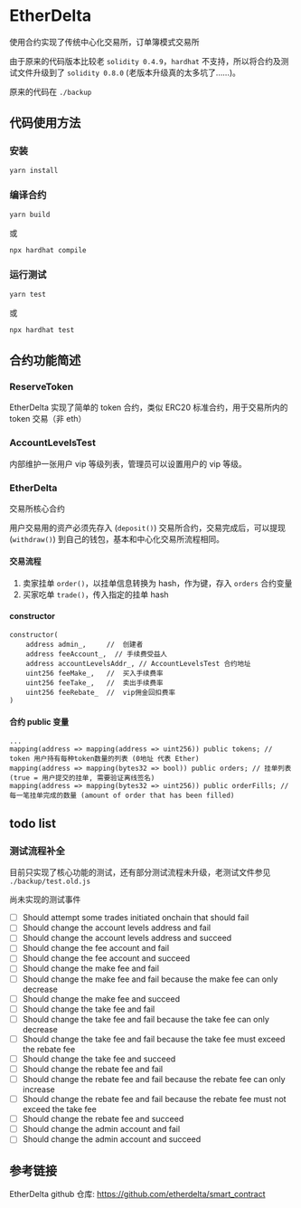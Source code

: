 # EtherDelta

使用合约实现了传统中心化交易所，订单簿模式交易所

由于原来的代码版本比较老 `solidity 0.4.9`，`hardhat` 不支持，所以将合约及测试文件升级到了 `solidity 0.8.0` (老版本升级真的太多坑了……)。

原来的代码在 `./backup`

## 代码使用方法

### 安装

```sh
yarn install
```

### 编译合约

```sh
yarn build
```

或

```sh
npx hardhat compile
```

### 运行测试

```sh
yarn test
```

或

```sh
npx hardhat test
```

## 合约功能简述

### ReserveToken

EtherDelta 实现了简单的 token 合约，类似 ERC20 标准合约，用于交易所内的 token 交易（非 eth）

### AccountLevelsTest

内部维护一张用户 vip 等级列表，管理员可以设置用户的 vip 等级。

### EtherDelta

交易所核心合约

用户交易用的资产必须先存入 (`deposit()`) 交易所合约，交易完成后，可以提现 (`withdraw()`) 到自己的钱包，基本和中心化交易所流程相同。

#### 交易流程

1. 卖家挂单 `order()`，以挂单信息转换为 hash，作为键，存入 `orders` 合约变量
2. 买家吃单 `trade()`，传入指定的挂单 hash

#### constructor

```solidity
constructor(
    address admin_,     //  创建者
    address feeAccount_,  // 手续费受益人
    address accountLevelsAddr_, // AccountLevelsTest 合约地址
    uint256 feeMake_,   //  买入手续费率
    uint256 feeTake_,   //  卖出手续费率
    uint256 feeRebate_  //  vip佣金回扣费率
)
```

#### 合约 public 变量

```solidity
...
mapping(address => mapping(address => uint256)) public tokens; // token 用户持有每种token数量的列表 (0地址 代表 Ether)
mapping(address => mapping(bytes32 => bool)) public orders; // 挂单列表 (true = 用户提交的挂单, 需要验证离线签名)
mapping(address => mapping(bytes32 => uint256)) public orderFills; // 每一笔挂单完成的数量 (amount of order that has been filled)
```

## todo list

### 测试流程补全

目前只实现了核心功能的测试，还有部分测试流程未升级，老测试文件参见 `./backup/test.old.js`

尚未实现的测试事件

- [ ] Should attempt some trades initiated onchain that should fail
- [ ] Should change the account levels address and fail
- [ ] Should change the account levels address and succeed
- [ ] Should change the fee account and fail
- [ ] Should change the fee account and succeed
- [ ] Should change the make fee and fail
- [ ] Should change the make fee and fail because the make fee can only decrease
- [ ] Should change the make fee and succeed
- [ ] Should change the take fee and fail
- [ ] Should change the take fee and fail because the take fee can only decrease
- [ ] Should change the take fee and fail because the take fee must exceed the rebate fee
- [ ] Should change the take fee and succeed
- [ ] Should change the rebate fee and fail
- [ ] Should change the rebate fee and fail because the rebate fee can only increase
- [ ] Should change the rebate fee and fail because the rebate fee must not exceed the take fee
- [ ] Should change the rebate fee and succeed
- [ ] Should change the admin account and fail
- [ ] Should change the admin account and succeed

## 参考链接

EtherDelta github 仓库: https://github.com/etherdelta/smart_contract
